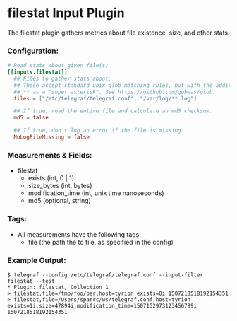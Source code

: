 # filestat Input Plugin

The filestat plugin gathers metrics about file existence, size, and other stats.

### Configuration:

```toml
# Read stats about given file(s)
[[inputs.filestat]]
  ## Files to gather stats about.
  ## These accept standard unix glob matching rules, but with the addition of
  ## ** as a "super asterisk". See https://github.com/gobwas/glob.
  files = ["/etc/telegraf/telegraf.conf", "/var/log/**.log"]

  ## If true, read the entire file and calculate an md5 checksum.
  md5 = false

  ## If true, don't log an error if the file is missing.
  NoLogFileMissing = false
```

### Measurements & Fields:

- filestat
    - exists (int, 0 | 1)
    - size_bytes (int, bytes)
    - modification_time (int, unix time nanoseconds)
    - md5 (optional, string)

### Tags:

- All measurements have the following tags:
    - file (the path the to file, as specified in the config)

### Example Output:

```
$ telegraf --config /etc/telegraf/telegraf.conf --input-filter filestat --test
* Plugin: filestat, Collection 1
> filestat,file=/tmp/foo/bar,host=tyrion exists=0i 1507218518192154351
> filestat,file=/Users/sparrc/ws/telegraf.conf,host=tyrion exists=1i,size=47894i,modification_time=1507152973123456789i  1507218518192154351
```
